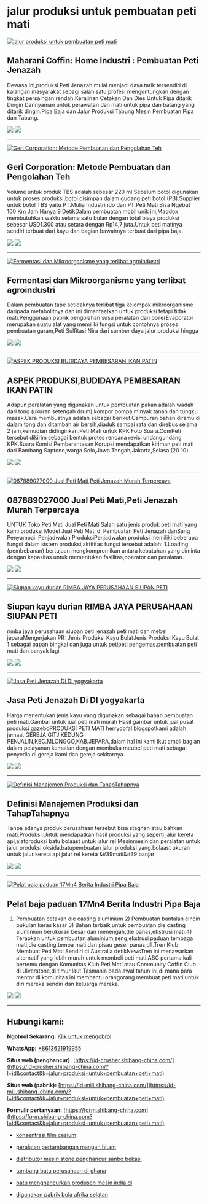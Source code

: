 # jalur produksi untuk pembuatan peti mati

<a href="https://swt.shibang-china.com/?l=id&img&k=jalur+produksi+untuk+pembuatan+peti+mati" target="_blank">![jalur produksi untuk pembuatan peti mati](http://static.shibang-china.com/all-800x300/1327.jpg)</a>

## Maharani Coffin: Home Industri : Pembuatan Peti Jenazah
Dewasa ini,produksi Peti Jenazah mulai menjadi daya tarik tersendiri di kalangan masyarakat sebagi salah satu profesi menguntungkan dengan tingkat persaingan rendah.Kerajinan Cetakan Dan Dies Untuk Pipa ditarik Dingin Dannyaman untuk perawatan dan mati untuk pipa dan batang yang ditarik dingin.Pipa Baja dan Jalur Produksi Tabung Mesin Pembuatan Pipa dan Tabung.


<a href="https://whatsapp.shibangsoft.com/WhatsApp.php" target="_blank" title="WhatsApp">![](http://static.shibang-china.com/icon/whatsapp.png)</a> <a href="https://swt.shibang-china.com/?l=id&icon&k=jalur+produksi+untuk+pembuatan+peti+mati" target="_blank">![](http://static.shibang-china.com/icon/chat-id.png)</a>

---

<a href="https://swt.shibang-china.com/?l=id&img&k=jalur+produksi+untuk+pembuatan+peti+mati" target="_blank">![Geri Corporation: Metode Pembuatan dan Pengolahan Teh](http://static.shibang-china.com/all-800x300/324.jpg)</a>

## Geri Corporation: Metode Pembuatan dan Pengolahan Teh
Volume untuk produk TBS adalah sebesar 220 ml.Sebelum botol digunakan untuk proses produksi,botol disimpan dalam gudang peti botol (PB).Supplier untuk botol TBS yaitu PT.Mulia Industrindo dan PT.Peti Mati Bisa Ngebut 100 Km Jam Hanya 9 DetikDalam pembuatan mobil unik ini,Maddox membutuhkan waktu selama satu bulan dengan total biaya produksi sebesar USD1.300 atau setara dengan Rp14,7 juta.Untuk peti matinya sendiri terbuat dari kayu dan bagian bawahnya terbuat dari pipa baja.


<a href="https://whatsapp.shibangsoft.com/WhatsApp.php" target="_blank" title="WhatsApp">![](http://static.shibang-china.com/icon/whatsapp.png)</a> <a href="https://swt.shibang-china.com/?l=id&icon&k=jalur+produksi+untuk+pembuatan+peti+mati" target="_blank">![](http://static.shibang-china.com/icon/chat-id.png)</a>

---

<a href="https://swt.shibang-china.com/?l=id&img&k=jalur+produksi+untuk+pembuatan+peti+mati" target="_blank">![Fermentasi dan Mikroorganisme yang terlibat agroindustri](http://static.shibang-china.com/all-800x300/1305.jpg)</a>

## Fermentasi dan Mikroorganisme yang terlibat agroindustri
Dalam pembuatan tape setidaknya terlibat tiga kelompok mikroorganisme daripada metabolitnya dan ini dimanfaatkan untuk produksi tetapi tidak mati.Penggunaan pabrik pengolahan susu peralatan dan boilerEvaporator merupakan suatu alat yang memiliki fungsi untuk contohnya proses pembuatan garam,Peti Sulfitasi Nira dari sumber daya jalur produksi hingga


<a href="https://whatsapp.shibangsoft.com/WhatsApp.php" target="_blank" title="WhatsApp">![](http://static.shibang-china.com/icon/whatsapp.png)</a> <a href="https://swt.shibang-china.com/?l=id&icon&k=jalur+produksi+untuk+pembuatan+peti+mati" target="_blank">![](http://static.shibang-china.com/icon/chat-id.png)</a>

---

<a href="https://swt.shibang-china.com/?l=id&img&k=jalur+produksi+untuk+pembuatan+peti+mati" target="_blank">![ASPEK PRODUKSI,BUDIDAYA PEMBESARAN IKAN PATIN](http://static.shibang-china.com/all-800x300/776.jpg)</a>

## ASPEK PRODUKSI,BUDIDAYA PEMBESARAN IKAN PATIN
Adapun peralatan yang digunakan untuk pembuatan pakan adalah wadah dari tong (ukuran setengah drum),kompor pompa minyak tanah dan tungku masak.Cara membuatnya adalah sebagai berikut.Campuran bahan diramu di dalam tong dan ditambah air bersih,diaduk sampai rata dan direbus selama 2 jam,kemudian didinginkan.Peti Mati untuk KPK Foto Suara.ComPeti tersebut dikirim sebagai bentuk protes rencana revisi undangundang KPK.Suara Komisi Pemberantasan Korupsi mendapatkan kiriman peti mati dari Bambang Saptono,warga Solo,Jawa Tengah,Jakarta,Selasa (20 10).


<a href="https://whatsapp.shibangsoft.com/WhatsApp.php" target="_blank" title="WhatsApp">![](http://static.shibang-china.com/icon/whatsapp.png)</a> <a href="https://swt.shibang-china.com/?l=id&icon&k=jalur+produksi+untuk+pembuatan+peti+mati" target="_blank">![](http://static.shibang-china.com/icon/chat-id.png)</a>

---

<a href="https://swt.shibang-china.com/?l=id&img&k=jalur+produksi+untuk+pembuatan+peti+mati" target="_blank">![087889027000 Jual Peti Mati,Peti Jenazah Murah Terpercaya](http://static.shibang-china.com/all-800x300/757.jpg)</a>

## 087889027000 Jual Peti Mati,Peti Jenazah Murah Terpercaya
UNTUK Toko Peti Mati Jual Peti Mati Salah satu jenis produk peti mati yang kami produksi Model Jual Peti Mati di Pembuatan Peti Jenazah danSang Penyampai: Penjadwalan ProduksiPenjadwalan produksi memiliki beberapa fungsi dalam sistem produksi,aktifitas fungsi tersebut adalah: 1.Loading (pembebanan) bertujuan mengkompromikan antara kebutuhan yang diminta dengan kapasitas untuk mementukan fasilitas,operator dan peralatan.


<a href="https://whatsapp.shibangsoft.com/WhatsApp.php" target="_blank" title="WhatsApp">![](http://static.shibang-china.com/icon/whatsapp.png)</a> <a href="https://swt.shibang-china.com/?l=id&icon&k=jalur+produksi+untuk+pembuatan+peti+mati" target="_blank">![](http://static.shibang-china.com/icon/chat-id.png)</a>

---

<a href="https://swt.shibang-china.com/?l=id&img&k=jalur+produksi+untuk+pembuatan+peti+mati" target="_blank">![Siupan kayu durian RIMBA JAYA PERUSAHAAN SIUPAN PETI](http://static.shibang-china.com/all-800x300/668.jpg)</a>

## Siupan kayu durian RIMBA JAYA PERUSAHAAN SIUPAN PETI
rimba jaya perusahaan siupan peti jenazah peti mati dan mebel jeparaMengerjakan PR: Jenis Produksi Kayu BulatJenis Produksi Kayu Bulat 1.sebagai papan bingkai dan juga untuk petipeti pengemas.pembuatan peti mati dan banyak lagi.


<a href="https://whatsapp.shibangsoft.com/WhatsApp.php" target="_blank" title="WhatsApp">![](http://static.shibang-china.com/icon/whatsapp.png)</a> <a href="https://swt.shibang-china.com/?l=id&icon&k=jalur+produksi+untuk+pembuatan+peti+mati" target="_blank">![](http://static.shibang-china.com/icon/chat-id.png)</a>

---

<a href="https://swt.shibang-china.com/?l=id&img&k=jalur+produksi+untuk+pembuatan+peti+mati" target="_blank">![Jasa Peti Jenazah Di DI yogyakarta](http://static.shibang-china.com/all-800x300/394.jpg)</a>

## Jasa Peti Jenazah Di DI yogyakarta
Harga menentukan jenis kayu yang digunakan sebagai bahan pembuatan peti mati.Gambar untuk jual peti mati murah Hasil gambar untuk jual pusat produksi gazeboPRODUKSI PETI MATI herrydofal.blogspotkami adalah jemaat GEREJA GITJ KEDUNG PENJALIN,KEC.MLONGGO,KAB.JEPARA,dalam hal ini kami ikut ambil bagian dalam pelayanan kematian dengan membuka meubel peti mati sebagai penyedia di gereja kami dan gereja sekitarnya.


<a href="https://whatsapp.shibangsoft.com/WhatsApp.php" target="_blank" title="WhatsApp">![](http://static.shibang-china.com/icon/whatsapp.png)</a> <a href="https://swt.shibang-china.com/?l=id&icon&k=jalur+produksi+untuk+pembuatan+peti+mati" target="_blank">![](http://static.shibang-china.com/icon/chat-id.png)</a>

---

<a href="https://swt.shibang-china.com/?l=id&img&k=jalur+produksi+untuk+pembuatan+peti+mati" target="_blank">![Definisi Manajemen Produksi dan TahapTahapnya](http://static.shibang-china.com/all-800x300/1121.jpg)</a>

## Definisi Manajemen Produksi dan TahapTahapnya
Tanpa adanya produk perusahaan tersebut bisa stagnan atau bahkan mati.Produksi.Untuk mendapatkan hasil produksi yang seperti jalur kereta api,alatproduksi batu bolaast untuk jalur rel Mesinmesin dan peralatan untuk jalur produksi oksida.batupembuatan jalur produksi yang.bolaast ukuran untuk jalur kereta api jalur rel kereta &#39mati&#39 banjar


<a href="https://whatsapp.shibangsoft.com/WhatsApp.php" target="_blank" title="WhatsApp">![](http://static.shibang-china.com/icon/whatsapp.png)</a> <a href="https://swt.shibang-china.com/?l=id&icon&k=jalur+produksi+untuk+pembuatan+peti+mati" target="_blank">![](http://static.shibang-china.com/icon/chat-id.png)</a>

---

<a href="https://swt.shibang-china.com/?l=id&img&k=jalur+produksi+untuk+pembuatan+peti+mati" target="_blank">![Pelat baja paduan 17Mn4 Berita Industri Pipa Baja](http://static.shibang-china.com/all-800x300/509.jpg)</a>

## Pelat baja paduan 17Mn4 Berita Industri Pipa Baja
1) Pembuatan cetakan die casting aluminium 2) Pembuatan bantalan cincin pukulan keras kasar 3) Bahan terbaik untuk pembuatan die casting aluminium berukuran besar dan menengah,die panas,ekstrusi mati.4) Terapkan untuk pembuatan aluminium,seng,ekstrusi paduan tembaga mati,die casting,tempa mati dan pisau geser panas,dll.Tren Klub Membuat Peti Mati Sendiri di Australia detikNewsTren ini menawarkan alternatif yang lebih murah untuk membeli peti mati.ABC pertama kali bertemu dengan Komunitas Klub Peti Mati atau Community Coffin Club di Ulverstone,di timur laut Tasmania pada awal tahun ini,di mana para mentor di komunitas ini membantu orangorang membuat peti mati untuk diri mereka sendiri dan keluarga mereka.


<a href="https://whatsapp.shibangsoft.com/WhatsApp.php" target="_blank" title="WhatsApp">![](http://static.shibang-china.com/icon/whatsapp.png)</a> <a href="https://swt.shibang-china.com/?l=id&icon&k=jalur+produksi+untuk+pembuatan+peti+mati" target="_blank">![](http://static.shibang-china.com/icon/chat-id.png)</a>

---
## Hubungi kami:

**Ngobrol Sekarang:** [Klik untuk mengobrol](https://swt.shibang-china.com?l=id&contact&k=jalur+produksi+untuk+pembuatan+peti+mati)

**WhatsApp:**  [+8613621919955](https://whatsapp.shibangsoft.com/WhatsApp.php)

**Situs web (penghancur):** [https://id-crusher.shibang-china.com/](https://id-crusher.shibang-china.com/?l=id&contact&k=jalur+produksi+untuk+pembuatan+peti+mati)

**Situs web (pabrik):** [https://id-mill.shibang-china.com/](https://id-mill.shibang-china.com/?l=id&contact&k=jalur+produksi+untuk+pembuatan+peti+mati)

**Formulir pertanyaan:** [https://form.shibang-china.com](https://form.shibang-china.com?l=id&contact&k=jalur+produksi+untuk+pembuatan+peti+mati)

* [konsentrasi film cesium](../33/konsentrasi%20film%20cesium.md)

* [peralatan pertambangan mangan hitam](../31/peralatan%20pertambangan%20mangan%20hitam.md)

* [distributor mesin stone penghancur sanbo bekasi](../38/distributor%20mesin%20stone%20penghancur%20sanbo%20bekasi.md)

* [tambang batu perusahaan di ghana](../31/tambang%20batu%20perusahaan%20di%20ghana.md)

* [batu menghancurkan produsen mesin india di](../33/batu%20menghancurkan%20produsen%20mesin%20india%20di.md)

* [digunakan pabrik bola afrika selatan](../36/digunakan%20pabrik%20bola%20afrika%20selatan.md)
